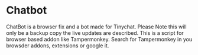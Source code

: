 # Chatbot
ChatBot is a browser fix and a bot made for Tinychat. Please Note this will only be a  backup copy the live updates are described. This is a script for browser based addon like Tampermonkey. Search for Tampermonkey in you browsder addons, extensions or google it.
